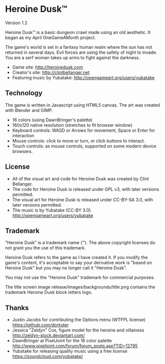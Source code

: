# Heroine Dusk™

Version 1.2

Heroine Dusk™ is a basic dungeon crawl made using an old aesthetic. It began as my April OneGameAMonth project.

The game's world is set in a fantasy human realm where the sun has not returned in several days. Evil forces are using the safety of night to invade. You are a serf woman takes up arms to fight against the darkness.

* Game site: http://heroinedusk.com
* Creator's site: http://clintbellanger.net
* Featuring music by Yubatake: http://opengameart.org/users/yubatake

## Technology

The game is written in Javascript using HTML5 canvas. The art was created with Blender and GIMP.

* 16 colors (using DawnBringer's palette)
* 160x120 native resolution (stretches to fit browser window)
* Keyboard controls: WASD or Arrows for movement, Space or Enter for interaction
* Mouse controls: click to move or turn, or click buttons to interact.
* Touch controls: as mouse controls, supported on some modern device browsers.

## License

* All of the visual art and code for Heroine Dusk was created by Clint Bellanger.
* The code for Heroine Dusk is released under GPL v3, with later versions permitted.
* The visual art for Heroine Dusk is released under CC-BY-SA 3.0, with later versions permitted.
* The music is by Yubatake (CC-BY 3.0). http://opengameart.org/users/yubatake

## Trademark

"Heroine Dusk" is a trademark name (™). The above copyright licenses do not grant you the use of this trademark.

Heroine Dusk refers to the game as I have created it. If you modify the game's content, it's acceptable to say your derivative work is "based on Heroine Dusk" but you may no longer call it "Heroine Dusk".

You may not use the "Heroine Dusk" trademark for commercial purposes.

The title screen image release/images/backgrounds/title.png contains the trademark Heroine Dusk block letters logo.


## Thanks

* Justin Jacobs for contributing the Options menu (WTFPL license) https://github.com/dorkster
* Jessica "Zeldyn" Cox, figure model for the heroine and villainess http://zeldyn-stock.deviantart.com/
* DawnBringer at PixelJoint for the 16 color palette http://www.pixeljoint.com/forum/forum_posts.asp?TID=12795
* Yubatake for releasing quality music using a free license https://soundcloud.com/yubatake/

